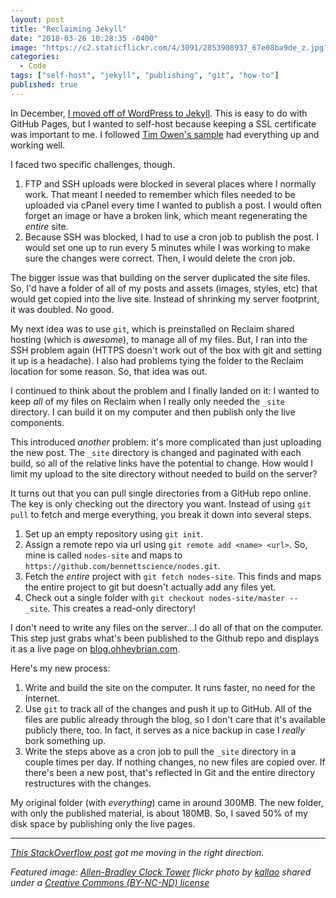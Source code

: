 ```yaml
---
layout: post
title: "Reclaiming Jekyll"
date: "2018-03-26 10:28:35 -0400"
image: "https://c2.staticflickr.com/4/3091/2853908937_67e08ba9de_z.jpg?zz=1"
categories:
  - Code
tags: ["self-host", "jekyll", "publishing", "git", "how-to"]
published: true
---
```


In December, [I moved off of WordPress to Jekyll](https://blog.ohheybrian.com/2018/01/move-wordpress-to-jekyll-complete-guide.html). This is easy to do with GitHub Pages, but I wanted to self-host because keeping a SSL certificate was important to me. I followed [Tim Owen's sample](https://blog.timowens.io/running-a-jekyll-site-on-reclaim-hosting/) had everything up and working well.

I faced two specific challenges, though.

1. FTP and SSH uploads were blocked in several places where I normally work. That meant I needed to remember which files needed to be uploaded via cPanel every time I wanted to publish a post. I would often forget an image or have a broken link, which meant regenerating the _entire_ site.
2. Because SSH was blocked, I had to use a cron job to publish the post. I would set one up to run every 5 minutes while I was working to make sure the changes were correct. Then, I would delete the cron job.

The bigger issue was that building on the server duplicated the site files. So, I'd have a folder of all of my posts and assets (images, styles, etc) that would get copied into the live site. Instead of shrinking my server footprint, it was doubled. No good.

My next idea was to use `git`, which is preinstalled on Reclaim shared hosting (which is _awesome_), to manage all of my files. But, I ran into the SSH problem again (HTTPS doesn't work out of the box with git and setting it up is a headache). I also had problems tying the folder to the Reclaim location for some reason. So, that idea was out.

I continued to think about the problem and I finally landed on it: I wanted to keep _all_ of my files on Reclaim when I really only needed the `_site` directory. I can build it on my computer and then publish only the live components.

This introduced _another_ problem: it's more complicated than just uploading the new post. The `_site` directory is changed and paginated with each build, so all of the relative links have the potential to change. How would I limit my upload to the site directory without needed to build on the server?

It turns out that you can pull single directories from a GitHub repo online. The key is only checking out the directory you want. Instead of using `git pull` to fetch and merge everything, you break it down into several steps.

1. Set up an empty repository using `git init`.
2. Assign a remote repo via url using `git remote add <name> <url>`. So, mine is called `nodes-site` and maps to `https://github.com/bennettscience/nodes.git`.
3. Fetch the _entire_ project with `git fetch nodes-site`. This finds and maps the entire project to git but doesn't actually add any files yet.
4. Check out a single folder with `git checkout nodes-site/master -- _site`. This creates a read-only directory!

I don't need to write any files on the server...I do all of that on the computer. This step just grabs what's been published to the Github repo and displays it as a live page on [blog.ohheybrian.com](https://blog.ohheybrian.com).

Here's my new process:

1. Write and build the site on the computer. It runs faster, no need for the Internet.
2. Use `git` to track all of the changes and push it up to GitHub. All of the files are public already through the blog, so I don't care that it's available publicly there, too. In fact, it serves as a nice backup in case I _really_ bork something up.
3. Write the steps above as a cron job to pull the `_site` directory in a couple times per day. If nothing changes, no new files are copied over. If there's been a new post, that's reflected in Git and the entire directory restructures with the changes.

My original folder (with _everything_) came in around 300MB. The new folder, with only the published material, is about 180MB. So, I saved 50% of my disk space by publishing only the live pages.

---

_[This StackOverflow post](https://stackoverflow.com/questions/2425059/how-to-pull-specific-directory-with-git) got me moving in the right direction._

_Featured image: [Allen-Bradley Clock Tower](https://flickr.com/photos/kallao/2853908937 "Allen-Bradley Clock Tower") flickr photo by [kallao](https://flickr.com/people/kallao) shared under a [Creative Commons (BY-NC-ND) license](https://creativecommons.org/licenses/by-nc-nd/2.0/)_
